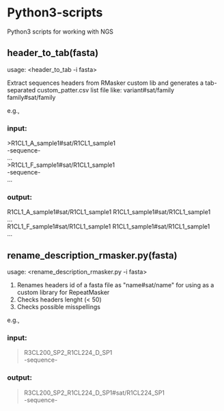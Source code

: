 # Python3-scripts
Python3 scripts for working with NGS

## header_to_tab(fasta)
usage: <header_to_tab -i fasta>

Extract sequences headers from RMasker custom lib and generates a tab-separated custom_patter.csv list file like:
variant#sat/family <tab> family#sat/family
  
e.g.,
### input:

\>R1CL1_A_sample1#sat/R1CL1_sample1  
-sequence-\
...\
\>R1CL1_F_sample1#sat/R1CL1_sample1\
-sequence-\
...  

### output:

R1CL1_A_sample1#sat/R1CL1_sample1	R1CL1_sample1#sat/R1CL1_sample1\
...\
R1CL1_F_sample1#sat/R1CL1_sample1 R1CL1_sample1#sat/R1CL1_sample1\
...


## rename_description_rmasker.py(fasta)
usage: <rename_description_rmasker.py -i fasta>

1) Renames headers id of a fasta file as "name#sat/name" for using as a custom library for RepeatMasker
2) Checks headers lenght (< 50)
3) Checks possible misspellings

e.g.,  
### input:
>R3CL200_SP2_R1CL224_D_SP1\
-sequence-

### output:
>R3CL200_SP2_R1CL224_D_SP1#sat/R1CL224_SP1\
-sequence-
